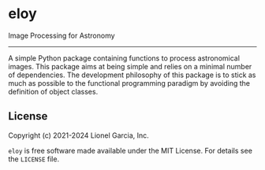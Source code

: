 # eloy

Image Processing for Astronomy

---

A simple Python package containing functions to process astronomical images. This package aims at being simple and relies on a minimal number of dependencies. The development philosophy of this package is to stick as much as possible to the functional programming paradigm by avoiding the definition of object classes.


## License
Copyright (c) 2021-2024 Lionel Garcia, Inc.

`eloy` is free software made available under the MIT License. For details
see the `LICENSE` file.
